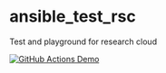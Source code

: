 # ansible_test_rsc
Test and playground for research cloud

[![GitHub Actions Demo](https://github.com/chStaiger/ansible_test_rsc/actions/workflows/github-actions-demo.yml/badge.svg?branch=main)](https://github.com/chStaiger/ansible_test_rsc/actions/workflows/github-actions-demo.yml)
